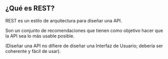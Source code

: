 ## ¿Qué es REST?

REST es un estilo de arquitectura para diseñar una API.

Son un conjunto de recomendaciones que tienen como objetivo hacer que la API sea lo más usable posible.

(Diseñar una API no difiere de diseñar una Interfaz de Usuario; debería ser coherente y fácil de usar).

